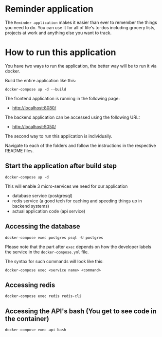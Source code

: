 # Reminder application

The `Reminder application` makes it easier than ever to remember the things you need to do.
You can use it for all of life's to-dos including grocery lists, projects at work and anything else you want to track.

# How to run this application

You have two ways to run the application, the better way will be to run it via docker.

Build the entire application like this:

`docker-compose up -d --build`

The frontend application is running in the following page:

- [http://localhost:8080/](http://localhost:8080)

The backend application can be accessed using the following URL:

- [http://localhost:5050/](http://localhost:5050)


The second way to run this application is individually.

Navigate to each of the folders and follow the instructions in the respective README files.

## Start the application after build step

`docker-compose up -d`

This will enable 3 micro-services we need for our application

- database service (postgresql)
- redis service (a good tech for caching and speeding things up in backend systems)
- actual application code (api service)

## Accessing the database


`docker-compose exec postgres psql -U postgres`

Please note that the part after `exec` depends on how the developer labels the service in the `docker-compose.yml` file.

The syntax for such commands will look like this:

`docker-compose exec <service name> <command>`

## Accessing redis

`docker-compose exec redis redis-cli`


## Accessing the API's bash (You get to see code in the container)

`docker-compose exec api bash`
